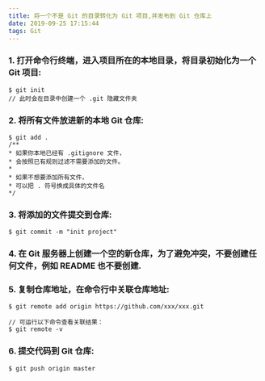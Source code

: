 ```yaml
---
title: 将一个不是 Git 的目录转化为 Git 项目,并发布到 Git 仓库上
date: 2019-09-25 17:15:44
tags: Git
---
```


### 1. 打开命令行终端，进入项目所在的本地目录，将目录初始化为一个 Git 项目:

```
$ git init
// 此时会在目录中创建一个 .git 隐藏文件夹
```

### 2. 将所有文件放进新的本地 Git 仓库:

```
$ git add .
/**
* 如果你本地已经有 .gitignore 文件，
* 会按照已有规则过滤不需要添加的文件。
* 
* 如果不想要添加所有文件，
* 可以把 . 符号换成具体的文件名
*/
```
	
### 3. 将添加的文件提交到仓库:

```
$ git commit -m "init project"
```

### 4. 在 Git 服务器上创建一个空的新仓库，为了避免冲突，不要创建任何文件，例如 **README** 也不要创建.

### 5. 复制仓库地址，在命令行中关联仓库地址:

```
$ git remote add origin https://github.com/xxx/xxx.git
	
// 可运行以下命令查看关联结果：
$ git remote -v
```

### 6. 提交代码到 Git 仓库:

```
$ git push origin master
```
